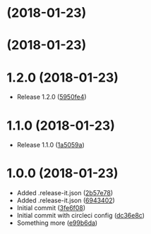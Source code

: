 <a name=""></a>
#  (2018-01-23)




<a name=""></a>
#  (2018-01-23)




<a name="1.2.0"></a>
# 1.2.0 (2018-01-23)

* Release 1.2.0 ([5950fe4](https://github.com/antonbabenko/terracing-test-repo/commit/5950fe4))



<a name="1.1.0"></a>
# 1.1.0 (2018-01-23)

* Release 1.1.0 ([1a5059a](https://github.com/antonbabenko/terracing-test-repo/commit/1a5059a))



<a name="1.0.0"></a>
# 1.0.0 (2018-01-23)

* Added .release-it.json ([2b57e78](https://github.com/antonbabenko/terracing-test-repo/commit/2b57e78))
* Added .release-it.json ([6943402](https://github.com/antonbabenko/terracing-test-repo/commit/6943402))
* Initial commit ([3fe6f08](https://github.com/antonbabenko/terracing-test-repo/commit/3fe6f08))
* Initial commit with circleci config ([dc36e8c](https://github.com/antonbabenko/terracing-test-repo/commit/dc36e8c))
* Something more ([e99b6da](https://github.com/antonbabenko/terracing-test-repo/commit/e99b6da))



